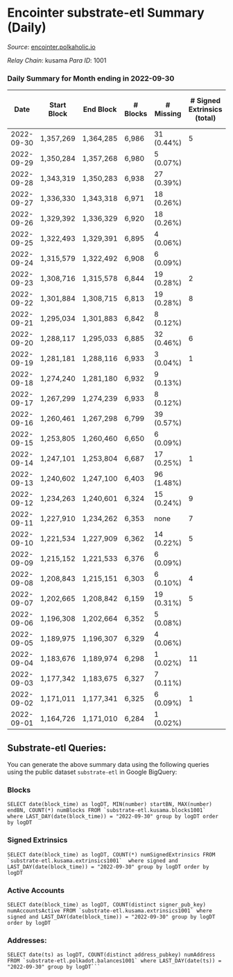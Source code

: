 # Encointer substrate-etl Summary (Daily)

_Source_: [encointer.polkaholic.io](https://encointer.polkaholic.io)

*Relay Chain*: kusama
*Para ID*: 1001



### Daily Summary for Month ending in 2022-09-30


| Date | Start Block | End Block | # Blocks | # Missing | # Signed Extrinsics (total) | # Active Accounts | # Addresses with Balances | # Events | # Transfers | # XCM Transfers In | # XCM Transfers Out |
| ---- | ----------- | --------- | -------- | --------- | --------------------------- | ----------------- | ------------------------- | -------- | ----------- | ------------------ | ------------------- |
| 2022-09-30 | 1,357,269 | 1,364,285 | 6,986 | 31 (0.44%) | 5 | 1 | 651 | 14,037 |   |   |   |
| 2022-09-29 | 1,350,284 | 1,357,268 | 6,980 | 5 (0.07%) |  |  |  | 13,962 |   |   |   |
| 2022-09-28 | 1,343,319 | 1,350,283 | 6,938 | 27 (0.39%) |  |  |  | 13,876 |   |   |   |
| 2022-09-27 | 1,336,330 | 1,343,318 | 6,971 | 18 (0.26%) |  |  |  | 13,945 |   |   |   |
| 2022-09-26 | 1,329,392 | 1,336,329 | 6,920 | 18 (0.26%) |  |  |  | 13,840 |   |   |   |
| 2022-09-25 | 1,322,493 | 1,329,391 | 6,895 | 4 (0.06%) |  |  |  | 13,790 |   |   |   |
| 2022-09-24 | 1,315,579 | 1,322,492 | 6,908 | 6 (0.09%) |  |  |  | 13,816 |   |   |   |
| 2022-09-23 | 1,308,716 | 1,315,578 | 6,844 | 19 (0.28%) | 2 | 1 |  | 13,695 |   |   |   |
| 2022-09-22 | 1,301,884 | 1,308,715 | 6,813 | 19 (0.28%) | 8 | 1 |  | 13,697 | 1 ($0.08) | 8 ($2.58) |   |
| 2022-09-21 | 1,295,034 | 1,301,883 | 6,842 | 8 (0.12%) |  |  |  | 13,687 |   |   |   |
| 2022-09-20 | 1,288,117 | 1,295,033 | 6,885 | 32 (0.46%) | 6 | 1 |  | 13,819 |   |   |   |
| 2022-09-19 | 1,281,181 | 1,288,116 | 6,933 | 3 (0.04%) | 1 | 1 | 627 | 13,875 |   |   |   |
| 2022-09-18 | 1,274,240 | 1,281,180 | 6,932 | 9 (0.13%) |  |  | 624 | 13,864 |   |   |   |
| 2022-09-17 | 1,267,299 | 1,274,239 | 6,933 | 8 (0.12%) |  |  | 624 | 13,866 |   |   |   |
| 2022-09-16 | 1,260,461 | 1,267,298 | 6,799 | 39 (0.57%) |  |  | 622 | 13,598 |   |   |   |
| 2022-09-15 | 1,253,805 | 1,260,460 | 6,650 | 6 (0.09%) |  |  | 620 | 13,300 |   |   |   |
| 2022-09-14 | 1,247,101 | 1,253,804 | 6,687 | 17 (0.25%) | 1 | 1 | 617 | 13,381 |   |   |   |
| 2022-09-13 | 1,240,602 | 1,247,100 | 6,403 | 96 (1.48%) |  |  | 614 | 12,806 |   |   |   |
| 2022-09-12 | 1,234,263 | 1,240,601 | 6,324 | 15 (0.24%) | 9 | 4 |  | 12,701 |   |   |   |
| 2022-09-11 | 1,227,910 | 1,234,262 | 6,353 | none  | 7 | 1 |  | 12,738 |   |   |   |
| 2022-09-10 | 1,221,534 | 1,227,909 | 6,362 | 14 (0.22%) | 5 | 1 |  | 12,755 |   |   |   |
| 2022-09-09 | 1,215,152 | 1,221,533 | 6,376 | 6 (0.09%) |  |  |  | 12,754 |   |   |   |
| 2022-09-08 | 1,208,843 | 1,215,151 | 6,303 | 6 (0.10%) | 4 | 2 | 532 | 12,621 |   |   |   |
| 2022-09-07 | 1,202,665 | 1,208,842 | 6,159 | 19 (0.31%) | 5 | 3 | 531 | 12,345 |   |   |   |
| 2022-09-06 | 1,196,308 | 1,202,664 | 6,352 | 5 (0.08%) |  |  | 530 | 12,704 |   |   |   |
| 2022-09-05 | 1,189,975 | 1,196,307 | 6,329 | 4 (0.06%) |  |  | 530 | 12,658 |   |   |   |
| 2022-09-04 | 1,183,676 | 1,189,974 | 6,298 | 1 (0.02%) | 11 | 2 | 530 | 12,660 | 1 ($5.06) |   |   |
| 2022-09-03 | 1,177,342 | 1,183,675 | 6,327 | 7 (0.11%) |  |  | 529 | 12,660 |   | 1 ($14.52) |   |
| 2022-09-02 | 1,171,011 | 1,177,341 | 6,325 | 6 (0.09%) | 1 | 1 | 528 | 12,659 |   |   |   |
| 2022-09-01 | 1,164,726 | 1,171,010 | 6,284 | 1 (0.02%) |  |  | 528 | 12,571 |   |   |   |

## Substrate-etl Queries:
You can generate the above summary data using the following queries using the public dataset `substrate-etl` in Google BigQuery:


### Blocks
```
SELECT date(block_time) as logDT, MIN(number) startBN, MAX(number) endBN, COUNT(*) numBlocks FROM `substrate-etl.kusama.blocks1001`  where LAST_DAY(date(block_time)) = "2022-09-30" group by logDT order by logDT
```


### Signed Extrinsics
```
SELECT date(block_time) as logDT, COUNT(*) numSignedExtrinsics FROM `substrate-etl.kusama.extrinsics1001`  where signed and LAST_DAY(date(block_time)) = "2022-09-30" group by logDT order by logDT
```


### Active Accounts
```
SELECT date(block_time) as logDT, COUNT(distinct signer_pub_key) numAccountsActive FROM `substrate-etl.kusama.extrinsics1001` where signed and LAST_DAY(date(block_time)) = "2022-09-30" group by logDT order by logDT
```


### Addresses:
```
SELECT date(ts) as logDT, COUNT(distinct address_pubkey) numAddress FROM `substrate-etl.polkadot.balances1001` where LAST_DAY(date(ts)) = "2022-09-30" group by logDT```

